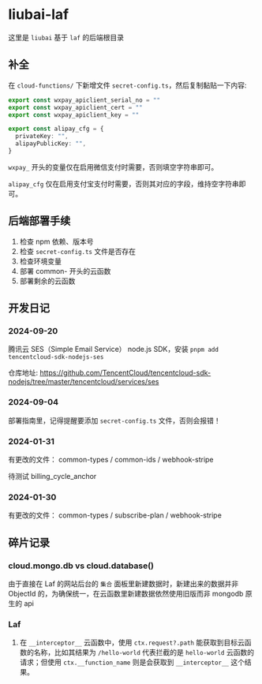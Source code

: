 # liubai-laf

这里是 `liubai` 基于 `laf` 的后端根目录


## 补全

在 `cloud-functions/` 下新增文件 `secret-config.ts`，然后复制黏贴一下内容:

```ts
export const wxpay_apiclient_serial_no = ""
export const wxpay_apiclient_cert = ""
export const wxpay_apiclient_key = ""

export const alipay_cfg = {
  privateKey: "",
  alipayPublicKey: "",
}
```

`wxpay_` 开头的变量仅在启用微信支付时需要，否则填空字符串即可。

`alipay_cfg` 仅在启用支付宝支付时需要，否则其对应的字段，维持空字符串即可。


## 后端部署手续

1. 检查 npm 依赖、版本号
2. 检查 `secret-config.ts` 文件是否存在
3. 检查环境变量
4. 部署 common- 开头的云函数
5. 部署剩余的云函数

## 开发日记

### 2024-09-20

腾讯云 SES（Simple Email Service） node.js SDK，安装 `pnpm add tencentcloud-sdk-nodejs-ses`

仓库地址: https://github.com/TencentCloud/tencentcloud-sdk-nodejs/tree/master/tencentcloud/services/ses


### 2024-09-04

部署指南里，记得提醒要添加 `secret-config.ts` 文件，否则会报错！

### 2024-01-31

有更改的文件：
common-types / common-ids / webhook-stripe

待测试 billing_cycle_anchor

### 2024-01-30

有更改的文件：
common-types / subscribe-plan / webhook-stripe


## 碎片记录


### cloud.mongo.db vs cloud.database()

由于直接在 Laf 的网站后台的 `集合` 面板里新建数据时，新建出来的数据并非 ObjectId 的，为确保统一，在云函数里新建数据依然使用旧版而非 mongodb 原生的 api


### Laf

1. 在 `__interceptor__` 云函数中，使用 `ctx.request?.path` 能获取到目标云函数的名称，比如其结果为 `/hello-world` 代表拦截的是 `hello-world` 云函数的请求；但使用 `ctx.__function_name` 则是会获取到 `__interceptor__` 这个结果。